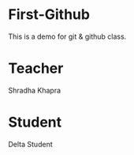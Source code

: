 # First-Github
This is a demo for git & github class.

# Teacher 
Shradha Khapra 

# Student
Delta Student 

